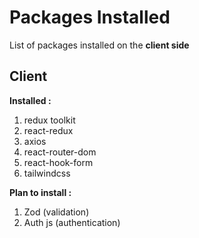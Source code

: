 # Packages Installed

List of packages installed on the **client side** 

## Client 

**Installed :** 
1.  redux toolkit
2. react-redux 
3. axios
4. react-router-dom
5. react-hook-form
6. tailwindcss 

**Plan to install :**
1. Zod (validation)
2. Auth js (authentication)
